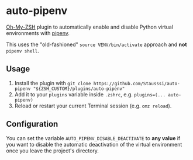 # auto-pipenv

[Oh-My-ZSH](https://github.com/ohmyzsh/ohmyzsh) plugin to automatically enable and disable Python virtual environments with [pipenv](https://github.com/pypa/pipenv).

This uses the "old-fashioned" `source VENV/bin/activate` approach and **not** `pipenv shell`.

## Usage

1. Install the plugin with `git clone https://github.com/Stausssi/auto-pipenv "${ZSH_CUSTOM}/plugins/auto-pipenv"`
2. Add it to your `plugins` variable inside `.zshrc`, e.g. `plugins=(... auto-pipenv)`
3. Reload or restart your current Terminal session (e.g. `omz reload`).

## Configuration

You can set the variable `AUTO_PIPENV_DISABLE_DEACTIVATE` to **any value** if you want to disable the automatic deactivation of the virtual environment once you leave the project's directory.
